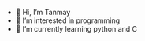 - 👋 Hi, I’m Tanmay
- 👀 I’m interested in programming
- 🌱 I’m currently learning python and C

<!---
tansahu/tansahu is a ✨ special ✨ repository because its `README.md` (this file) appears on your GitHub profile.
You can click the Preview link to take a look at your changes.
--->
